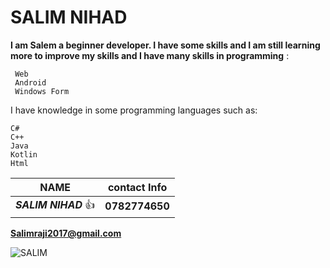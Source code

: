 # SALIM NIHAD 

**I am Salem a beginner developer. I have some skills and I am still 
learning more to improve my skills and I have many skills in programming**
:
```
 Web 
 Android
 Windows Form 
```
I have knowledge in some programming languages such as:
```
C#
C++
Java
Kotlin 
Html
```
NAME | contact Info
------------ | -------------
***SALIM NIHAD*** :thumbsup: | **0782774650**
  **Salimraji2017@gmail.com**

![SALIM](https://scontent.famm3-2.fna.fbcdn.net/v/t1.0-9/83657349_2028852890591852_5010938074775260338_n.jpg?_nc_cat=106&ccb=2&_nc_sid=09cbfe&_nc_eui2=AeF7vo9q8k2Xy_DUKICWdNuoquYzuG-1vhGq5jO4b7W-ES5G7LKGhUI0FQ_q9oo7JUjkJsDQ_dPsPqJ9XUNvzmiE&_nc_ohc=lbfy1NPiaHoAX9x9-np&_nc_oc=AQmKQGOzJWeahrViylYusnZ1_jZdQFx9mxuBDrQHgLkbsufDxjNogNKQe7ncjhI3ZMg&_nc_ht=scontent.famm3-2.fna&oh=e2b6d9b928ed6838d6dc32de6f5952de&oe=60082FDC)
